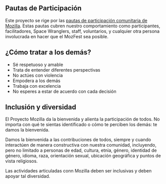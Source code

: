 
<!--- MOZILLA COMMUNITY PARTICIPATION GUIDLINES --->

## Pautas de Participación

Este proyecto se rige por las [pautas de participación comunitaria de Mozilla](https://www.mozilla.org/en-US/about/governance/policies/participation/). Estas pautas cubren nuestro comportamiento como participantes, facilitadores, Space Wranglers, staff, voluntarios, y cualquier otra persona involucrada en hacer que el MozFest sea posible.

## ¿Cómo tratar a los demás?

* Sé respetuoso y amable
* Trata de entender diferentes perspectivas
* No actúes con violencia
* Empodera a los demás
* Trabaja con excelencia
* No esperes a estar de acuerdo con cada decisión

## Inclusión y diversidad

El Proyecto Mozilla da la bienvenida y alienta la participación de todos. No importa con qué te sientas identificado o cómo te perciben los demás: te damos la bienvenida.

Damos la bienvenida a las contribuciones de todos, siempre y cuando interactúen de manera constructiva con nuestra comunidad, incluyendo, pero no limitado a personas de edad, cultura, etnia, género, identidad de género, idioma, raza, orientación sexual, ubicación geográfica y puntos de vista religiosos.

Las actividades articuladas conn Mozilla deben ser inclusivas y deben apoyar tal diversidad.


<!--- END MOZILLA COMMUNITY PARTICIPATION GUIDLINES --->
